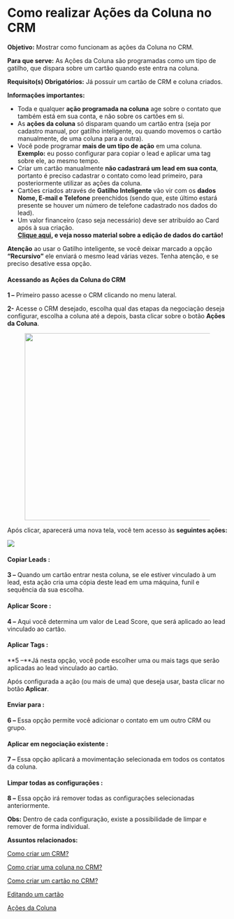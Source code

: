 # Como realizar Ações da Coluna no CRM

**Objetivo:** Mostrar como funcionam as ações da Coluna no CRM.

**Para que serve:** As Ações da Coluna são programadas como um tipo de gatilho, que dispara sobre um cartão quando este entra na coluna.

**Requisito(s) Obrigatórios:** Já possuir um cartão de CRM e coluna criados.

**Informações importantes:**

* Toda e qualquer **ação programada na coluna** age sobre o contato que também está em sua conta, e não sobre os cartões em si.
* As **ações da coluna** só disparam quando um cartão entra (seja por cadastro manual, por gatilho inteligente, ou quando movemos o cartão manualmente, de uma coluna para a outra).
* Você pode programar **mais de um tipo de ação** em uma coluna.\
  **Exemplo:** eu posso configurar para copiar o lead e aplicar uma tag sobre ele, ao mesmo tempo.
* Criar um cartão manualmente **não cadastrará um lead em sua conta**, portanto é preciso cadastrar o contato como lead primeiro, para posteriormente utilizar as  ações da coluna.
* Cartões criados através de **Gatilho Inteligente** vão vir com os **dados Nome, E-mail e Telefone** preenchidos (sendo que, este último estará presente se houver um número de telefone cadastrado nos dados do lead).
* &#x20;Um valor financeiro (caso seja necessário) deve ser atribuído ao Card após à sua criação.\
  [**Clique aqui**](https://suporte.love/editar-cartao-pipeline/)**, e veja nosso material sobre a edição de dados do cartão!**

**Atenção** ao usar o Gatilho inteligente, se você deixar marcado a opção **“Recursivo”** ele enviará o mesmo lead várias vezes. Tenha atenção, e se preciso desative essa opção.&#x20;

#### **Acessando as Ações da Coluna do CRM**

**1 –** Primeiro passo acesse o CRM clicando no menu lateral.

**2-** Acesse o CRM desejado, escolha qual das etapas da negociação deseja configurar, escolha a coluna até a depois, basta clicar sobre o botão **Ações da Coluna**.

<figure><img src="https://suporte.love/wp-content/uploads/2023/07/Capturar.png" alt="" height="428" width="452"><figcaption></figcaption></figure>

Após clicar, aparecerá uma nova tela, você tem acesso às **seguintes ações:**

![](https://suporte.love/wp-content/uploads/2020/08/dd.png)

#### **Copiar Leads :**

**3 –** Quando um cartão entrar nesta coluna, se ele estiver vinculado à um lead, esta ação cria uma cópia deste lead em uma máquina, funil e sequência da sua escolha.

#### **Aplicar Score :**

**4 –** Aqui você determina um valor de Lead Score, que será aplicado ao lead vinculado ao cartão.

#### **Aplicar Tags :**

**5 –**Já nesta opção, você pode escolher uma ou mais tags que serão aplicadas ao lead vinculado ao cartão.

Após configurada a ação (ou mais de uma) que deseja usar, basta clicar no botão **Aplicar**.

#### **Enviar para :**

**6 –** Essa opção permite você adicionar o contato em um outro CRM ou grupo.

#### **Aplicar em negociação existente :**

**7 –** Essa opção aplicará a movimentação selecionada em todos os contatos da coluna.&#x20;

#### **Limpar todas as configurações :**

**8 –** Essa opção irá remover todas as configurações selecionadas anteriormente.

**Obs:** Dentro de cada configuração, existe a possibilidade de limpar e remover de forma individual.

**Assuntos relacionados:**&#x20;

[Como criar um CRM?](https://suporte.love/como-usar-o-pipeline/)

[Como criar uma coluna no CRM?](https://suporte.love/coluna-pipeline/)

[Como criar um cartão no CRM?](https://suporte.love/como-criar-um-cartao-no-pipeline/)

[Editando um cartão](https://suporte.love/editar-cartao-pipeline/)

[Ações da Coluna](broken-reference)

